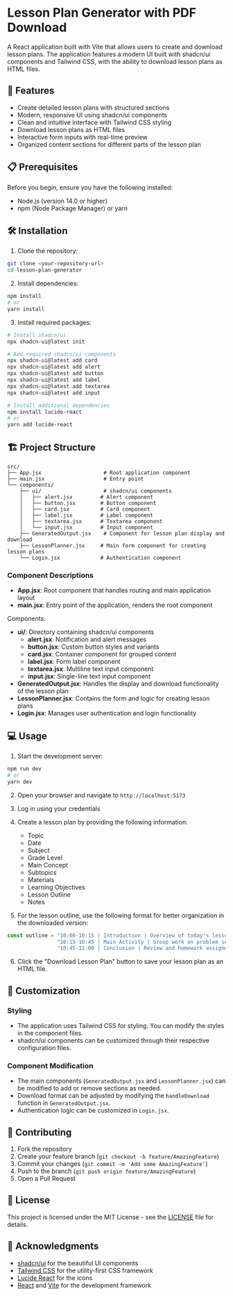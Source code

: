# Lesson Plan Generator with PDF Download

A React application built with Vite that allows users to create and download lesson plans. The application features a modern UI built with shadcn/ui components and Tailwind CSS, with the ability to download lesson plans as HTML files.

## 🚀 Features

- Create detailed lesson plans with structured sections
- Modern, responsive UI using shadcn/ui components
- Clean and intuitive interface with Tailwind CSS styling
- Download lesson plans as HTML files
- Interactive form inputs with real-time preview
- Organized content sections for different parts of the lesson plan

## 📋 Prerequisites

Before you begin, ensure you have the following installed:
- Node.js (version 14.0 or higher)
- npm (Node Package Manager) or yarn

## 🛠️ Installation

1. Clone the repository:
```bash
git clone <your-repository-url>
cd lesson-plan-generator
```

2. Install dependencies:
```bash
npm install
# or
yarn install
```

3. Install required packages:
```bash
# Install shadcn/ui
npx shadcn-ui@latest init

# Add required shadcn/ui components
npx shadcn-ui@latest add card
npx shadcn-ui@latest add alert
npx shadcn-ui@latest add button
npx shadcn-ui@latest add label
npx shadcn-ui@latest add textarea
npx shadcn-ui@latest add input

# Install additional dependencies
npm install lucide-react
# or
yarn add lucide-react
```

## 🏗️ Project Structure

```
src/
├── App.jsx                    # Root application component
├── main.jsx                   # Entry point
└── components/
    ├── ui/                    # shadcn/ui components
    │   ├── alert.jsx         # Alert component
    │   ├── button.jsx        # Button component
    │   ├── card.jsx          # Card component
    │   ├── label.jsx         # Label component
    │   ├── textarea.jsx      # Textarea component
    │   └── input.jsx         # Input component
    ├── GeneratedOutput.jsx    # Component for lesson plan display and download
    ├── LessonPlanner.jsx     # Main form component for creating lesson plans
    └── Login.jsx             # Authentication component
```

### Component Descriptions

- **App.jsx**: Root component that handles routing and main application layout
- **main.jsx**: Entry point of the application, renders the root component

Components:
- **ui/**: Directory containing shadcn/ui components
  - **alert.jsx**: Notification and alert messages
  - **button.jsx**: Custom button styles and variants
  - **card.jsx**: Container component for grouped content
  - **label.jsx**: Form label component
  - **textarea.jsx**: Multiline text input component
  - **input.jsx**: Single-line text input component
- **GeneratedOutput.jsx**: Handles the display and download functionality of the lesson plan
- **LessonPlanner.jsx**: Contains the form and logic for creating lesson plans
- **Login.jsx**: Manages user authentication and login functionality

## 💻 Usage

1. Start the development server:
```bash
npm run dev
# or
yarn dev
```

2. Open your browser and navigate to `http://localhost:5173`

3. Log in using your credentials

4. Create a lesson plan by providing the following information:
   - Topic
   - Date
   - Subject
   - Grade Level
   - Main Concept
   - Subtopics
   - Materials
   - Learning Objectives
   - Lesson Outline
   - Notes

5. For the lesson outline, use the following format for better organization in the downloaded version:
```javascript
const outline = "10:00-10:15 | Introduction | Overview of today's lesson\n" +
                "10:15-10:45 | Main Activity | Group work on problem sets\n" +
                "10:45-11:00 | Conclusion | Review and homework assignment"
```

6. Click the "Download Lesson Plan" button to save your lesson plan as an HTML file.

## 🎨 Customization

### Styling
- The application uses Tailwind CSS for styling. You can modify the styles in the component files.
- shadcn/ui components can be customized through their respective configuration files.

### Component Modification
- The main components (`GeneratedOutput.jsx` and `LessonPlanner.jsx`) can be modified to add or remove sections as needed.
- Download format can be adjusted by modifying the `handleDownload` function in `GeneratedOutput.jsx`.
- Authentication logic can be customized in `Login.jsx`.

## 🤝 Contributing

1. Fork the repository
2. Create your feature branch (`git checkout -b feature/AmazingFeature`)
3. Commit your changes (`git commit -m 'Add some AmazingFeature'`)
4. Push to the branch (`git push origin feature/AmazingFeature`)
5. Open a Pull Request

## 📝 License

This project is licensed under the MIT License - see the [LICENSE](LICENSE) file for details.

## 🙏 Acknowledgments

- [shadcn/ui](https://ui.shadcn.com/) for the beautiful UI components
- [Tailwind CSS](https://tailwindcss.com/) for the utility-first CSS framework
- [Lucide React](https://lucide.dev/) for the icons
- [React](https://reactjs.org/) and [Vite](https://vitejs.dev/) for the development framework